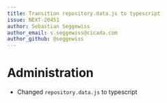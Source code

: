 ```yaml
---
title: Transition repository.data.js to typescript
issue: NEXT-20451
author: Sebastian Seggewiss
author_email: s.seggewiss@cicada.com
author_github: @seggewiss
---
```

# Administration
* Changed `repository.data.js` to typescript
